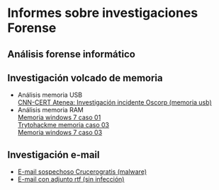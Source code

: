 # Informes sobre investigaciones Forense

## Análisis forense informático

## Investigación volcado de memoria
<ul> 
    <li>Análisis memoria USB</li>
      <a href="https://github.com/aguayro/ciberseguridad/blob/1a27ceec941305688d3ae4f09bef3690a0f94508/Forensic/An%C3%A1lisis%20Forense%20-%20Incidente%20seguridad%20unidad%20usb%20caso%2001.pdf">CNN-CERT Atenea: Investigación incidente Oscorp (memoria usb)</a>
    <li>Análisis memoria RAM</li>    
      <a href="https://github.com/aguayro/ciberseguridad/blob/f1642def3ba7d9f2451211761edc55d9a783388b/Forensic/An%C3%A1lisis%20Forense%20-%20Memoria%2001.pdf">Memoria windows 7 caso 01</a><br>    
      <a href="https://github.com/aguayro/ciberseguridad/blob/68c9b4c5de0aa9d8ba12d84de89a7b07539ebf68/Forensic/An%C3%A1lisis%20Forense%20-%20trytohackme%20memoria%20windows%20caso%2001.pdf">Trytohackme memoria caso 03</a><br>
      <a href="https://github.com/aguayro/ciberseguridad/blob/11e5d1fa5e0bfa8347a4e4c0d25450de51220eae/Forensic/An%C3%A1lisis%20Forense%20-%20memoria%20windows%207%20case%2003.pdf">Memoria windows 7 caso 03</a>   
</ul>

## Investigación e-mail
<ul>
  <li><a href="https://github.com/aguayro/ciberseguridad/blob/a9037a46820871ee41c80398c4411effb8374e90/Forensic/An%C3%A1lisis%20Forense%20-%20An%C3%A1lisis%20E-mail%20caso%20001.pdf">E-mail sospechoso 
    Crucerogratis (malware)</li>
  <li><a href="https://github.com/aguayro/ciberseguridad/blob/de95c44c09591e2dcb6cd238fe677305e178f5d3/Forensic/An%C3%A1lisis%20Forense%20-%20An%C3%A1lisis%20E-mail%20caso%20005.pdf">E-mail con adjunto rtf (sin infección)</li>
</ul>


